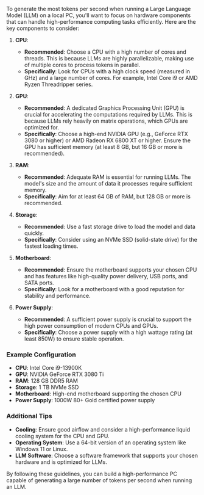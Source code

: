 To generate the most tokens per second when running a Large Language Model (LLM) on a local PC, you'll want to focus on hardware components that can handle high-performance computing tasks efficiently. Here are the key components to consider:

1. **CPU**:
   - **Recommended**: Choose a CPU with a high number of cores and threads. This is because LLMs are highly parallelizable, making use of multiple cores to process tokens in parallel.
   - **Specifically**: Look for CPUs with a high clock speed (measured in GHz) and a large number of cores. For example, Intel Core i9 or AMD Ryzen Threadripper series.

2. **GPU**:
   - **Recommended**: A dedicated Graphics Processing Unit (GPU) is crucial for accelerating the computations required by LLMs. This is because LLMs rely heavily on matrix operations, which GPUs are optimized for.
   - **Specifically**: Choose a high-end NVIDIA GPU (e.g., GeForce RTX 3080 or higher) or AMD Radeon RX 6800 XT or higher. Ensure the GPU has sufficient memory (at least 8 GB, but 16 GB or more is recommended).

3. **RAM**:
   - **Recommended**: Adequate RAM is essential for running LLMs. The model's size and the amount of data it processes require sufficient memory.
   - **Specifically**: Aim for at least 64 GB of RAM, but 128 GB or more is recommended.

4. **Storage**:
   - **Recommended**: Use a fast storage drive to load the model and data quickly.
   - **Specifically**: Consider using an NVMe SSD (solid-state drive) for the fastest loading times.

5. **Motherboard**:
   - **Recommended**: Ensure the motherboard supports your chosen CPU and has features like high-quality power delivery, USB ports, and SATA ports.
   - **Specifically**: Look for a motherboard with a good reputation for stability and performance.

6. **Power Supply**:
   - **Recommended**: A sufficient power supply is crucial to support the high power consumption of modern CPUs and GPUs.
   - **Specifically**: Choose a power supply with a high wattage rating (at least 850W) to ensure stable operation.

### Example Configuration

- **CPU**: Intel Core i9-13900K
- **GPU**: NVIDIA GeForce RTX 3080 Ti
- **RAM**: 128 GB DDR5 RAM
- **Storage**: 1 TB NVMe SSD
- **Motherboard**: High-end motherboard supporting the chosen CPU
- **Power Supply**: 1000W 80+ Gold certified power supply

### Additional Tips

- **Cooling**: Ensure good airflow and consider a high-performance liquid cooling system for the CPU and GPU.
- **Operating System**: Use a 64-bit version of an operating system like Windows 11 or Linux.
- **LLM Software**: Choose a software framework that supports your chosen hardware and is optimized for LLMs.

By following these guidelines, you can build a high-performance PC capable of generating a large number of tokens per second when running an LLM.